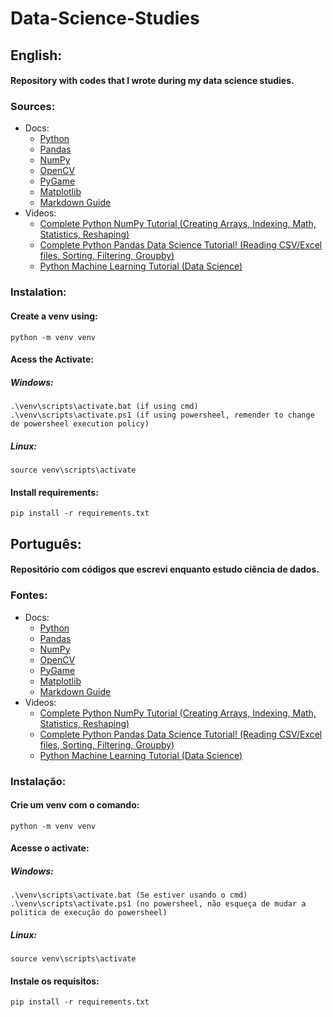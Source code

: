 # Data-Science-Studies

## English:
#### Repository with codes that I wrote during my data science studies.

### Sources:
- Docs:
  - [Python](https://docs.python.org)
  - [Pandas](https://pandas.pydata.org/docs)
  - [NumPy](https://numpy.org/doc/stable/)
  - [OpenCV](https://docs.opencv.org)
  - [PyGame](https://www.pygame.org/docs/)
  - [Matplotlib](https://matplotlib.org/stable/contents.html)
  - [Markdown Guide](https://www.markdownguide.org)
- Videos:
  - [Complete Python NumPy Tutorial (Creating Arrays, Indexing, Math, Statistics, Reshaping)](https://youtu.be/GB9ByFAIAH4)
  - [Complete Python Pandas Data Science Tutorial! (Reading CSV/Excel files, Sorting, Filtering, Groupby)](https://youtu.be/vmEHCJofslg)
  - [Python Machine Learning Tutorial (Data Science)](https://youtu.be/7eh4d6sabA0)


### Instalation:
#### Create a venv using:
```
python -m venv venv
```

#### Acess the Activate:
##### Windows:
```
.\venv\scripts\activate.bat (if using cmd)
.\venv\scripts\activate.ps1 (if using powersheel, remender to change de powersheel execution policy)
```
##### Linux:
```
source venv\scripts\activate
```

#### Install requirements:
```
pip install -r requirements.txt
```


## Português:
#### Repositório com códigos que escrevi enquanto estudo ciência de dados.

### Fontes:
- Docs:
  - [Python](https://docs.python.org)
  - [Pandas](https://pandas.pydata.org/docs)
  - [NumPy](https://numpy.org/doc/stable/)
  - [OpenCV](https://docs.opencv.org)
  - [PyGame](https://www.pygame.org/docs/)
  - [Matplotlib](https://matplotlib.org/stable/contents.html)
  - [Markdown Guide](https://www.markdownguide.org)
- Videos:
  - [Complete Python NumPy Tutorial (Creating Arrays, Indexing, Math, Statistics, Reshaping)](https://youtu.be/GB9ByFAIAH4)
  - [Complete Python Pandas Data Science Tutorial! (Reading CSV/Excel files, Sorting, Filtering, Groupby)](https://youtu.be/vmEHCJofslg)
  - [Python Machine Learning Tutorial (Data Science)](https://youtu.be/7eh4d6sabA0)
  
  
### Instalação:
#### Crie um venv com o comando:
```
python -m venv venv
```

#### Acesse o activate:
##### Windows:
```
.\venv\scripts\activate.bat (Se estiver usando o cmd)
.\venv\scripts\activate.ps1 (no powersheel, não esqueça de mudar a politica de execução do powersheel)
```
##### Linux:
```
source venv\scripts\activate
```

#### Instale os requisitos:
```
pip install -r requirements.txt
```

